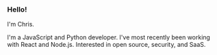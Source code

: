 ### Hello!

I'm Chris. 

I'm a JavaScript and Python developer. I've most recently been working with React and Node.js. Interested in open source, security, and SaaS. 
